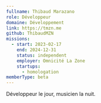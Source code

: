 ```yaml
---
fullname: Thibaud Marazano
role: Développeur
domaine: Développement
link: https://tmzn.me
github: ThibaudMZN
missions:
  - start: 2023-02-17
    end: 2024-12-31
    status: independent
    employer: Omnicité La Zone
    startups:
      - homologation
memberType: beta
---
```

Développeur le jour, musicien la nuit.